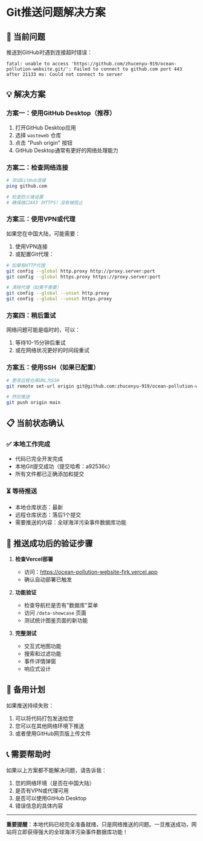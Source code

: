 # Git推送问题解决方案

## 🚨 当前问题
推送到GitHub时遇到连接超时错误：
```
fatal: unable to access 'https://github.com/zhucenyu-919/ocean-pollution-website.git/': Failed to connect to github.com port 443 after 21133 ms: Could not connect to server
```

## 💡 解决方案

### 方案一：使用GitHub Desktop（推荐）
1. 打开GitHub Desktop应用
2. 选择 `wasteweb` 仓库
3. 点击 "Push origin" 按钮
4. GitHub Desktop通常有更好的网络处理能力

### 方案二：检查网络连接
```bash
# 测试GitHub连接
ping github.com

# 检查防火墙设置
# 确保端口443（HTTPS）没有被阻止
```

### 方案三：使用VPN或代理
如果您在中国大陆，可能需要：
1. 使用VPN连接
2. 或配置Git代理：
```bash
# 如果有HTTP代理
git config --global http.proxy http://proxy.server:port
git config --global https.proxy https://proxy.server:port

# 清除代理（如果不需要）
git config --global --unset http.proxy
git config --global --unset https.proxy
```

### 方案四：稍后重试
网络问题可能是临时的，可以：
1. 等待10-15分钟后重试
2. 或在网络状况更好的时间段重试

### 方案五：使用SSH（如果已配置）
```bash
# 更改远程仓库URL为SSH
git remote set-url origin git@github.com:zhucenyu-919/ocean-pollution-website.git

# 然后推送
git push origin main
```

## 📋 当前状态确认

### ✅ 本地工作完成
- 代码已完全开发完成
- 本地Git提交成功（提交哈希：a92536c）
- 所有文件都已正确添加和提交

### ⏳ 等待推送
- 本地仓库状态：最新
- 远程仓库状态：落后1个提交
- 需要推送的内容：全球海洋污染事件数据库功能

## 🎯 推送成功后的验证步骤

1. **检查Vercel部署**
   - 访问：https://ocean-pollution-website-fjrk.vercel.app
   - 确认自动部署已触发

2. **功能验证**
   - 检查导航栏是否有"数据库"菜单
   - 访问 `/data-showcase` 页面
   - 测试统计图鉴页面的新功能

3. **完整测试**
   - 交互式地图功能
   - 搜索和过滤功能
   - 事件详情弹窗
   - 响应式设计

## 🔄 备用计划

如果推送持续失败：
1. 可以将代码打包发送给您
2. 您可以在其他网络环境下推送
3. 或者使用GitHub网页版上传文件

## 📞 需要帮助时

如果以上方案都不能解决问题，请告诉我：
1. 您的网络环境（是否在中国大陆）
2. 是否有VPN或代理可用
3. 是否可以使用GitHub Desktop
4. 错误信息的具体内容

---

**重要提醒**：本地代码已经完全准备就绪，只是网络推送的问题。一旦推送成功，网站将立即获得强大的全球海洋污染事件数据库功能！ 